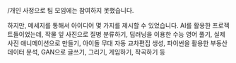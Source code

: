 /개인 사정으로 팀 모임에는 참여하지 못했습니다. 

하지만, 메세지를 통해서 아이디어 몇 가지를 제시할 수 있었습니다. 
AI를 활용한 프로젝트들이었는데, 작물 잎 사진으로 질병 분류하기, 딥러닝을 이용한 수능 영어 풀기, 실제 사진 애니메이션으로 만들기, 아이돌 무대 자동 교차편집 생성, 파이썬을 활용한 부동산 데이터 분석, GAN으로 글쓰기, 그리기, 게임하기, 작곡하기 등
